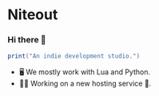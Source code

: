 # Niteout
### Hi there 👋

```lua
print("An indie development studio.")
```

- 🖥️ We mostly work with Lua and Python.
- 👨‍💻 Working on a new hosting service 👀.
